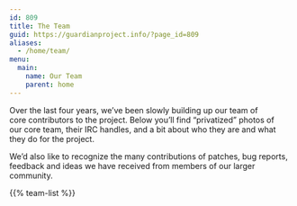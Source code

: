 ```yaml
---
id: 809
title: The Team
guid: https://guardianproject.info/?page_id=809
aliases:
  - /home/team/
menu:
  main:
    name: Our Team
    parent: home
---
```


Over the last four years, we&#8217;ve been slowly building up our team of core contributors to the project. Below you&#8217;ll find &#8220;privatized&#8221; photos of our core team, their IRC handles, and a bit about who they are and what they do for the project.

We&#8217;d also like to recognize the many contributions of patches, bug reports, feedback and ideas we have received from members of our larger community.

{{% team-list %}}
